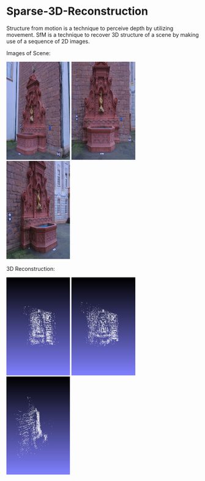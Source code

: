 # Sparse-3D-Reconstruction
Structure from motion is a technique to perceive depth by utilizing movement. SfM is a technique to recover 3D structure of a scene by making use of a sequence of 2D images.

Images of Scene:
<p align="left" width="100%">
  <img width="33%" src="https://github.com/devrajPriyadarshi/Sparse-3D-Reconstruction/blob/main/images/fountain-P11/images/0001.jpg" width="384" height="256">
  <img width="33%" src="https://github.com/devrajPriyadarshi/Sparse-3D-Reconstruction/blob/main/images/fountain-P11/images/0005.jpg" width="384" height="256">
  <img width="33%" src="https://github.com/devrajPriyadarshi/Sparse-3D-Reconstruction/blob/main/images/fountain-P11/images/0008.jpg" width="384" height="256">
</p>

3D Reconstruction:
<p align="left" width="100%">
  <img width="33%" src="https://github.com/devrajPriyadarshi/Sparse-3D-Reconstruction/blob/main/results/snapshot_00.png" width="384" height="256">
  <img width="33%" src="https://github.com/devrajPriyadarshi/Sparse-3D-Reconstruction/blob/main/results/snapshot_01.png" width="384" height="256">
  <img width="33%" src="https://github.com/devrajPriyadarshi/Sparse-3D-Reconstruction/blob/main/results/snapshot_02.png" width="384" height="256">
</p>

